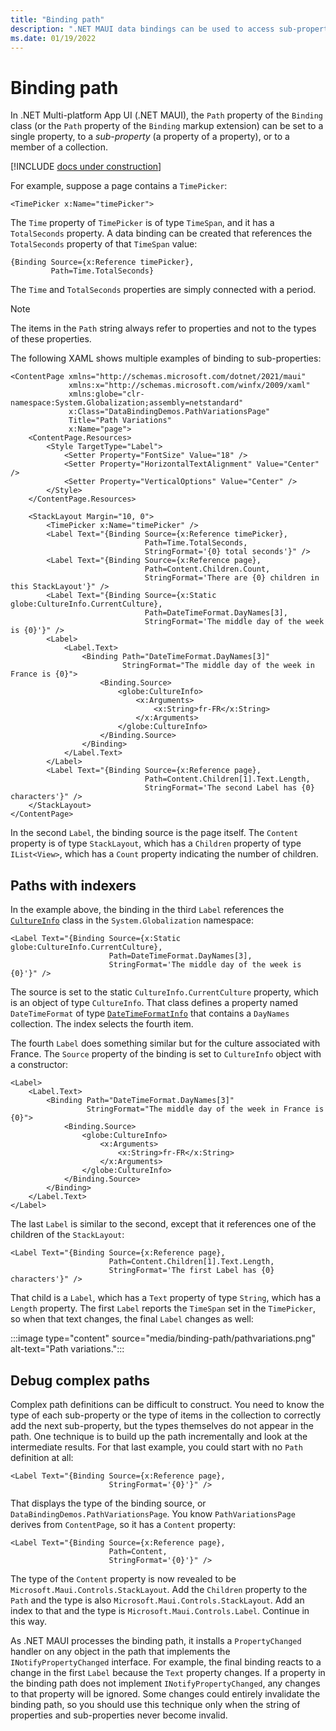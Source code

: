 ```yaml
---
title: "Binding path"
description: ".NET MAUI data bindings can be used to access sub-properties and collection members with the Path property of the Binding class."
ms.date: 01/19/2022
---
```


# Binding path

In .NET Multi-platform App UI (.NET MAUI), the `Path` property of the `Binding` class (or the `Path` property of the `Binding` markup extension) can be set to a single property, to a *sub-property* (a property of a property), or to a member of a collection.

[!INCLUDE [docs under construction](~/includes/preview-note.md)]

For example, suppose a page contains a `TimePicker`:

```xaml
<TimePicker x:Name="timePicker">
```

The `Time` property of `TimePicker` is of type `TimeSpan`, and it has a `TotalSeconds` property. A data binding can be created that references the `TotalSeconds` property of that `TimeSpan` value:

```xaml
{Binding Source={x:Reference timePicker},
         Path=Time.TotalSeconds}
```

The `Time` and `TotalSeconds` properties are simply connected with a period.

> [!NOTE]
> The items in the `Path` string always refer to properties and not to the types of these properties.

The following XAML shows multiple examples of binding to sub-properties:

```xaml
<ContentPage xmlns="http://schemas.microsoft.com/dotnet/2021/maui"
             xmlns:x="http://schemas.microsoft.com/winfx/2009/xaml"
             xmlns:globe="clr-namespace:System.Globalization;assembly=netstandard"
             x:Class="DataBindingDemos.PathVariationsPage"
             Title="Path Variations"
             x:Name="page">
    <ContentPage.Resources>
        <Style TargetType="Label">
            <Setter Property="FontSize" Value="18" />
            <Setter Property="HorizontalTextAlignment" Value="Center" />
            <Setter Property="VerticalOptions" Value="Center" />
        </Style>
    </ContentPage.Resources>

    <StackLayout Margin="10, 0">
        <TimePicker x:Name="timePicker" />
        <Label Text="{Binding Source={x:Reference timePicker},
                              Path=Time.TotalSeconds,
                              StringFormat='{0} total seconds'}" />
        <Label Text="{Binding Source={x:Reference page},
                              Path=Content.Children.Count,
                              StringFormat='There are {0} children in this StackLayout'}" />
        <Label Text="{Binding Source={x:Static globe:CultureInfo.CurrentCulture},
                              Path=DateTimeFormat.DayNames[3],
                              StringFormat='The middle day of the week is {0}'}" />
        <Label>
            <Label.Text>
                <Binding Path="DateTimeFormat.DayNames[3]"
                         StringFormat="The middle day of the week in France is {0}">
                    <Binding.Source>
                        <globe:CultureInfo>
                            <x:Arguments>
                                <x:String>fr-FR</x:String>
                            </x:Arguments>
                        </globe:CultureInfo>
                    </Binding.Source>
                </Binding>
            </Label.Text>
        </Label>
        <Label Text="{Binding Source={x:Reference page},
                              Path=Content.Children[1].Text.Length,
                              StringFormat='The second Label has {0} characters'}" />
    </StackLayout>
</ContentPage>
```

In the second `Label`, the binding source is the page itself. The `Content` property is of type `StackLayout`, which has a `Children` property of type `IList<View>`, which has a `Count` property indicating the number of children.

## Paths with indexers

In the example above, the binding in the third `Label` references the [`CultureInfo`](xref:System.Globalization.CultureInfo) class in the `System.Globalization` namespace:

```xaml
<Label Text="{Binding Source={x:Static globe:CultureInfo.CurrentCulture},
                      Path=DateTimeFormat.DayNames[3],
                      StringFormat='The middle day of the week is {0}'}" />
```

The source is set to the static `CultureInfo.CurrentCulture` property, which is an object of type `CultureInfo`. That class defines a property named `DateTimeFormat` of type [`DateTimeFormatInfo`](xref:System.Globalization.DateTimeFormatInfo) that contains a `DayNames` collection. The index selects the fourth item.

The fourth `Label` does something similar but for the culture associated with France. The `Source` property of the binding is set to `CultureInfo` object with a constructor:

```xaml
<Label>
    <Label.Text>
        <Binding Path="DateTimeFormat.DayNames[3]"
                 StringFormat="The middle day of the week in France is {0}">
            <Binding.Source>
                <globe:CultureInfo>
                    <x:Arguments>
                        <x:String>fr-FR</x:String>
                    </x:Arguments>
                </globe:CultureInfo>
            </Binding.Source>
        </Binding>
    </Label.Text>
</Label>
```

<!-- For more information about specifying constructor arguments in XAML, see [Passing Constructor Arguments](~/xaml/passing-arguments.md#passing-constructor-arguments). -->

The last `Label` is similar to the second, except that it references one of the children of the `StackLayout`:

```xaml
<Label Text="{Binding Source={x:Reference page},
                      Path=Content.Children[1].Text.Length,
                      StringFormat='The first Label has {0} characters'}" />
```

That child is a `Label`, which has a `Text` property of type `String`, which has a `Length` property. The first `Label` reports the `TimeSpan` set in the `TimePicker`, so when that text changes, the final `Label` changes as well:

:::image type="content" source="media/binding-path/pathvariations.png" alt-text="Path variations.":::

## Debug complex paths

Complex path definitions can be difficult to construct. You need to know the type of each sub-property or the type of items in the collection to correctly add the next sub-property, but the types themselves do not appear in the path. One technique is to build up the path incrementally and look at the intermediate results. For that last example, you could start with no `Path` definition at all:

```xaml
<Label Text="{Binding Source={x:Reference page},
                      StringFormat='{0}'}" />
```

That displays the type of the binding source, or `DataBindingDemos.PathVariationsPage`. You know `PathVariationsPage` derives from `ContentPage`, so it has a `Content` property:

```xaml
<Label Text="{Binding Source={x:Reference page},
                      Path=Content,
                      StringFormat='{0}'}" />
```

The type of the `Content` property is now revealed to be `Microsoft.Maui.Controls.StackLayout`. Add the `Children` property to the `Path` and the type is also `Microsoft.Maui.Controls.StackLayout`. Add an index to that and the type is `Microsoft.Maui.Controls.Label`. Continue in this way.

As .NET MAUI processes the binding path, it installs a `PropertyChanged` handler on any object in the path that implements the `INotifyPropertyChanged` interface. For example, the final binding reacts to a change in the first `Label` because the `Text` property changes. If a property in the binding path does not implement `INotifyPropertyChanged`, any changes to that property will be ignored. Some changes could entirely invalidate the binding path, so you should use this technique only when the string of properties and sub-properties never become invalid.
